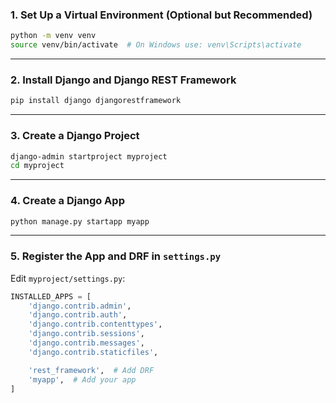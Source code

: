 ### 1. **Set Up a Virtual Environment (Optional but Recommended)**
```bash
python -m venv venv
source venv/bin/activate  # On Windows use: venv\Scripts\activate
```

---

### 2. **Install Django and Django REST Framework**
```bash
pip install django djangorestframework
```

---

### 3. **Create a Django Project**
```bash
django-admin startproject myproject
cd myproject
```

---

### 4. **Create a Django App**
```bash
python manage.py startapp myapp
```

---

### 5. **Register the App and DRF in `settings.py`**
Edit `myproject/settings.py`:
```python
INSTALLED_APPS = [
    'django.contrib.admin',
    'django.contrib.auth',
    'django.contrib.contenttypes',
    'django.contrib.sessions',
    'django.contrib.messages',
    'django.contrib.staticfiles',

    'rest_framework',  # Add DRF
    'myapp',  # Add your app
]
```
